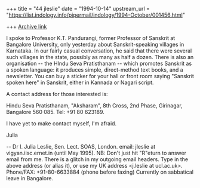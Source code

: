 +++
title = "44 jleslie"
date = "1994-10-14"
upstream_url = "https://list.indology.info/pipermail/indology/1994-October/001456.html"

+++
[Archive link](https://list.indology.info/pipermail/indology/1994-October/001456.html)


I spoke to Professor K.T. Pandurangi, former Professor of Sanskrit at
Bangalore University, only yesterday about Sanskrit-speaking villages in
Karnataka. In our fairly casual conversation, he said that there were
several such villages in the state, possibly as many as half a dozen. There
is also an organisation -- the HIndu Seva Pratisthanam -- which promotes
Sanskrit as a spoken language: it produces simple, direct-method text books,
and a newsletter. You can buy a sticker for your hall or front room saying
"Sanskrit spoken here" in Sanskrit, either in Kannada or Nagari script.

A contact address for those interested is: 

Hindu Seva Pratisthanam,
"Aksharam", 
8th Cross, 2nd Phase,
Girinagar,
Bangalore 560 085.
Tel: +91 80 623189.

I have yet to make contact myself, I'm afraid.

Julia

-- 
Dr I. Julia Leslie, Sen. Lect. SOAS, London.
email: jleslie at vigyan.iisc.ernet.in (until May 1995).
 NB: Don't just hit "R"eturn to answer email from me.  There is a glitch
 in my outgoing email headers.  Type in the above address (or alias it),
 or use my UK address <j.leslie at ucl.ac.uk>.
Phone/FAX: +91-80-6633884 (phone before faxing)
Currently on sabbatical leave in Bangalore.





